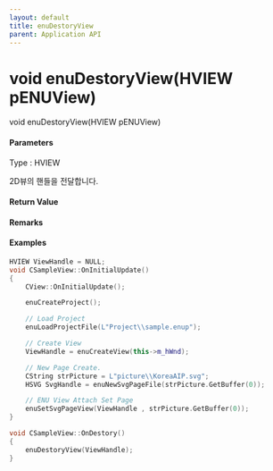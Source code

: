 ```yaml
---
layout: default
title: enuDestoryView
parent: Application API
---
```

# void enuDestoryView\(HVIEW pENUView\)

void enuDestoryView\(HVIEW pENUView\)

#### Parameters

Type : HVIEW

2D뷰의 핸들을 전달합니다.

#### Return Value



#### Remarks

#### Examples

```cpp
HVIEW ViewHandle = NULL; 
void CSampleView::OnInitialUpdate() 
{ 
    CView::OnInitialUpdate(); 

    enuCreateProject(); 

    // Load Project
    enuLoadProjectFile(L"Project\\sample.enup"); 

    // Create View
    ViewHandle = enuCreateView(this->m_hWnd); 

    // New Page Create. 
    CString strPicture = L"picture\\KoreaAIP.svg"; 
    HSVG SvgHandle = enuNewSvgPageFile(strPicture.GetBuffer(0)); 

    // ENU View Attach Set Page 
    enuSetSvgPageView(ViewHandle , strPicture.GetBuffer(0)); 
}

void CSampleView::OnDestory()
{
    enuDestoryView(ViewHandle);
}
```



